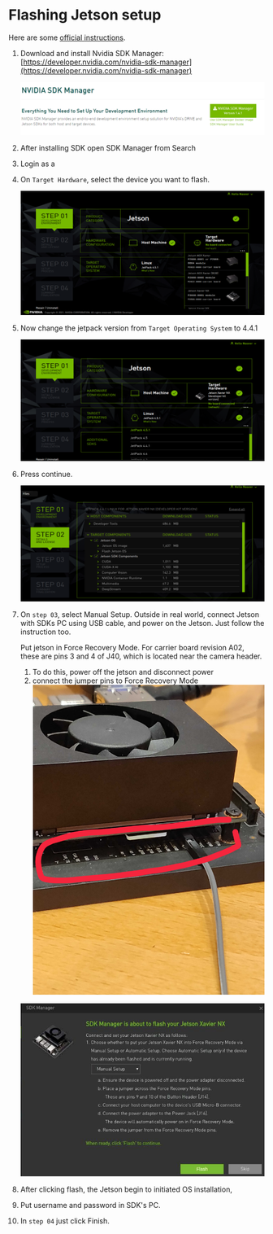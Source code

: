 # Flashing Jetson setup

Here are some [official instructions](https://docs.nvidia.com/sdk-manager/install-with-sdkm-jetson/index.html).

1. Download and install Nvidia SDK Manager: [https://developer.nvidia.com/nvidia-sdk-manager](https://developer.nvidia.com/nvidia-sdk-manager)

    ![image 1](images/1.png)

2. After installing SDK open SDK Manager from Search

3. Login as a

4. On `Target Hardware`, select the device you want to flash.

    ![image 2](images/2.png)

5. Now change the jetpack version from `Target Operating System` to 4.4.1

    ![image 3](images/3.png)

6. Press continue.

    ![image 4](images/4.png)

7. On `step 03`, select Manual Setup. Outside in real world, connect Jetson with SDKs PC using USB cable, and power on the Jetson. Just follow the instruction too.

   Put jetson in Force Recovery Mode.
   For carrier board revision A02, these are pins 3 and 4 of J40, which is located near the camera header.

   1. To do this, power off the jetson and disconnect power
   2. connect the jumper pins to Force Recovery Mode
        ![](images/jetson_force_recovery_mode.jpg)

    ![image 5](images/5.png)

8.  After clicking flash, the Jetson begin to initiated OS installation,

9.  Put username and password in SDK's PC.

10. In `step 04` just click Finish.
